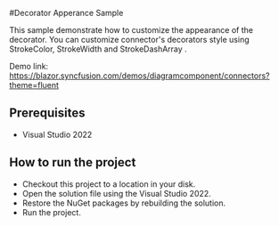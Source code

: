 #Decorator Apperance Sample

This sample demonstrate how to customize the appearance of the decorator. You can customize connector's decorators style using StrokeColor, StrokeWidth and StrokeDashArray .

Demo link: 
https://blazor.syncfusion.com/demos/diagramcomponent/connectors?theme=fluent

## Prerequisites

* Visual Studio 2022

## How to run the project

* Checkout this project to a location in your disk.
* Open the solution file using the Visual Studio 2022.
* Restore the NuGet packages by rebuilding the solution.
* Run the project.
